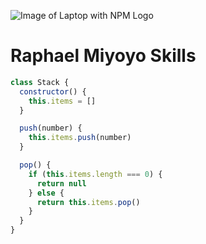 ![Image of Laptop with NPM Logo](https://unsplash.com/photos/oZMUrWFHOB4/download?ixid=M3wxMjA3fDB8MXxzZWFyY2h8MjB8fEphdmFzY3JpcHR8ZW58MHx8fHwxNjg5ODc1ODI5fDA&force=true&w=1920)

# Raphael Miyoyo Skills
```Javascript
class Stack {
  constructor() {
    this.items = []
  }

  push(number) {
    this.items.push(number)
  }

  pop() {
    if (this.items.length === 0) {
      return null
    } else {
      return this.items.pop()
    }
  }
}
```
